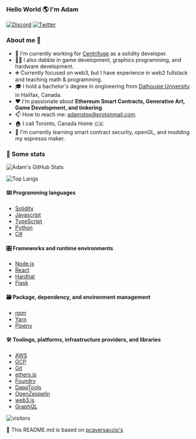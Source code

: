 ### Hello World 🌎 I'm Adam

<p> 
    <a href="https://discordapp.com/users/Stox#1911" target="_blank"><img alt="Discord"
        src="https://img.shields.io/badge/Discord-7289DA?style=for-the-badge&logo=discord&logoColor=white"/></a>
    <a href="https://twitter.com/stoxophone" target="_blank"><img alt="Twitter"
        src="https://img.shields.io/badge/Twitter-1DA1F2?style=for-the-badge&logo=twitter&logoColor=white"/></a>
</p>

### About me 💯

- 🔧 I'm currently working for [Centrifuge](https://centrifuge.io/) as a solidity developer.
- 👨‍💻 I also dabble in game development, graphics programming, and hardware development.
- ➕ Currently focused on web3, but I have experience in web2 fullstack and teaching math & programming.
- 🎓 I hold a bachelor's degree in engineering from [Dalhousie University](https://www.dal.ca/) in Halifax, Canada.
- ❤️ I'm passionate about **Ethereum Smart Contracts, Generative Art, Game Development, and tinkering**.
- 📫 How to reach me: [adamstox@protonmail.com](mailto:adamstox@protonmail.com).
- 🏠 I call Toronto, Canada Home 🇨🇦 
- 🌱 I'm currently learning smart contract security, openGL, and modding my espresso maker.

### 🔎 Some stats

![Adam's GitHub Stats](https://github-readme-stats.vercel.app/api?username=astox&count_private=true&show_icons=true&theme=tokyonight)

![Top Langs](https://github-readme-stats.vercel.app/api/top-langs/?username=astox&layout=compact&langs_count=8&theme=tokyonight)

#### ⌨️ Programming languages

- [Solidity](https://docs.soliditylang.org)
- [Javascript](https://developer.mozilla.org/en-US/docs/Web/JavaScript)
- [TypeScript](https://www.typescriptlang.org)
- [Python](https://www.python.org)
- [C#](https://learn.microsoft.com/en-us/dotnet/csharp/)


#### 🎛 Frameworks and runtime environments

- [Node.js](https://nodejs.org)
- [React](https://reactjs.org)
- [Hardhat](https://hardhat.org)
- [Flask](https://flask.palletsprojects.com/en/2.2.x/)

#### 🗃 Package, dependency, and environment management

- [npm](https://www.npmjs.com)
- [Yarn](https://yarnpkg.com)
- [Pipenv](https://pipenv.pypa.io/en/latest/)

#### 🛠 Toolings, platforms, infrastructure providers, and libraries

- [AWS](https://aws.amazon.com)
- [GCP](https://cloud.google.com)
- [Git](https://git-scm.com)
- [ethers.js](https://docs.ethers.io)
- [Foundry](https://github.com/gakonst/foundry)
- [DappTools](https://github.com/dapphub/dapptools)
- [OpenZeppelin](https://www.openzeppelin.com/contracts)
- [web3.js](https://web3js.readthedocs.io)
- [GraphQL](https://graphql.org/)

![visitors](https://visitor-badge.glitch.me/badge?page_id=astox.count_visitors)

🤝 This README.md is based on [pcaversaccio's](https://github.com/pcaversaccio)
